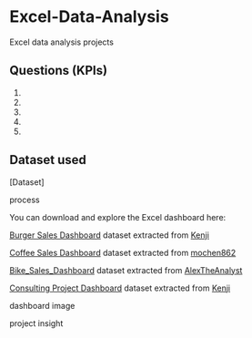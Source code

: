 # Excel-Data-Analysis

Excel data analysis projects
## Questions (KPIs)
1.
2.
3.
4.
5.


## Dataset used

[Dataset]

process

You can download and explore the Excel dashboard here:

[Burger Sales Dashboard](BurgerSalesDashboard.xlsx) dataset extracted from [Kenji](https://www.careerprinciples.com/)

[Coffee Sales Dashboard](CoffeeSalesDashboard.xlsx) dataset extracted from [mochen862](https://github.com/mochen862/excel-project-coffee-sales)

[Bike_Sales_Dashboard](Bike_Sales_Dashboard.xlsx) dataset extracted from [AlexTheAnalyst](https://github.com/AlexTheAnalyst/Excel-Tutorial/blob/main/Excel%20Project%20Dataset.xlsx)

[Consulting Project Dashboard](ConsultingProjectDashboard.xlsx) dataset extracted from [Kenji](https://www.careerprinciples.com/)

dashboard image

project insight

